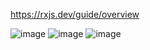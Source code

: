 https://rxjs.dev/guide/overview

![image](https://user-images.githubusercontent.com/50923869/192421398-76786b58-439d-490e-9f98-e93528c3f456.png)
![image](https://user-images.githubusercontent.com/50923869/192421439-7d784d96-f012-4717-8714-742029a2f132.png)
![image](https://user-images.githubusercontent.com/50923869/192421483-737e1cc4-3dd0-4d2e-8da6-72da2d367c34.png)

